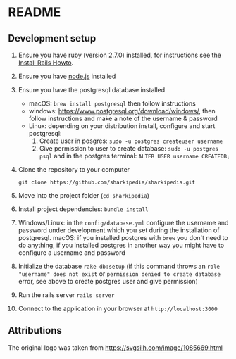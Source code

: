 # README

## Development setup

1. Ensure you have ruby (version 2.7.0) installed, for instructions see the
   [Install Rails Howto](http://installrails.com).
1. Ensure you have [node.js](https://nodejs.org/en/) installed
1. Ensure you have the postgresql database installed 
    - macOS: `brew install postgresql` then follow instructions
    - windows: https://www.postgresql.org/download/windows/, then follow
      instructions and make a note of the username & password
    - Linux: depending on your distribution install, configure and start
      postgresql:
	  	 1. Create user in posgres: `sudo -u postgres createuser username`
		 1. Give permission to user to create database:  `sudo -u postgres psql` and in the postgres terminal: `ALTER USER username CREATEDB;`

1. Clone the repository to your computer
   ```
   git clone https://github.com/sharkipedia/sharkipedia.git
   ```
1. Move into the project folder (`cd sharkipedia`)
1. Install project dependencies: `bundle install`
1. Windows/Linux: in the `config/database.yml` configure the username and
   password under development which you set during the installation of
   postgresql.
   macOS: if you installed postgres with `brew` you don't need to do anything,
   if you installed postgres in another way you might have to configure
   a username and password
1. Initialize the database `rake db:setup` (if this command throws an `role "username" does not exist` or `permission denied to create database` error, see above to create postgres user and give permission)
1. Run the rails server `rails server`
1. Connect to the application in your browser at `http://localhost:3000`


## Attributions

The original logo was taken from https://svgsilh.com/image/1085669.html
